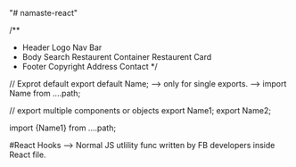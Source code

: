 "# namaste-react" 

/**
* Header
    Logo
    Nav Bar
* Body
    Search
    Restaurent Container
    Restaurent Card
* Footer
    Copyright
    Address
    Contact 
*/

// Exprot default
export default Name; --> only for single exports. --> import Name from ....path;

// export multiple components or objects
export Name1;
export Name2;

import {Name1} from ....path;

#React Hooks --> Normal JS utlility func written by FB developers inside React file.


